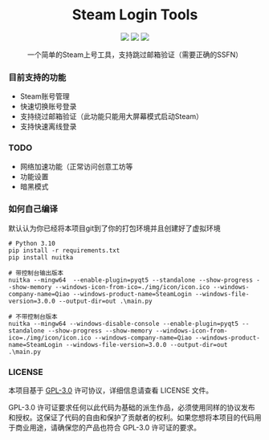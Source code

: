<div align="center">

# Steam Login Tools

[![](https://img.shields.io/badge/Python-3.10%2B-blue)](https://www.python.org/)
[![](https://img.shields.io/badge/PyQt-5.15-orange)](https://www.python.org/)
[![](https://img.shields.io/badge/license-GPL--3.0-green)](https://github.com/ruixiaotian/steam-login-tools/blob/main/LICENSE)

一个简单的Steam上号工具，支持跳过邮箱验证（需要正确的SSFN）

</div>

### 目前支持的功能

 + Steam账号管理
 + 快速切换账号登录
 + 支持绕过邮箱验证（此功能只能用大屏幕模式启动Steam）
 + 支持快速离线登录

### TODO
+ 网络加速功能（正常访问创意工坊等
+ 功能设置
+ 暗黑模式

### 如何自己编译
默认认为你已经将本项目git到了你的打包环境并且创建好了虚拟环境
```
# Python 3.10
pip install -r requirements.txt
pip install nuitka

# 带控制台输出版本
nuitka --mingw64  --enable-plugin=pyqt5 --standalone --show-progress --show-memory --windows-icon-from-ico=./img/icon/icon.ico --windows-company-name=Qiao --windows-product-name=SteamLogin --windows-file-version=3.0.0 --output-dir=out .\main.py

# 不带控制台版本
nuitka --mingw64 --windows-disable-console --enable-plugin=pyqt5 --standalone --show-progress --show-memory --windows-icon-from-ico=./img/icon/icon.ico --windows-company-name=Qiao --windows-product-name=SteamLogin --windows-file-version=3.0.0 --output-dir=out .\main.py
```

### LICENSE
本项目基于 [GPL-3.0](https://www.gnu.org/licenses/quick-guide-gplv3.html) 许可协议，详细信息请查看 LICENSE 文件。

GPL-3.0 许可证要求任何以此代码为基础的派生作品，必须使用同样的协议发布和授权。这保证了代码的自由和保护了贡献者的权利。如果您想将本项目的代码用于商业用途，请确保您的产品也符合 GPL-3.0 许可证的要求。
